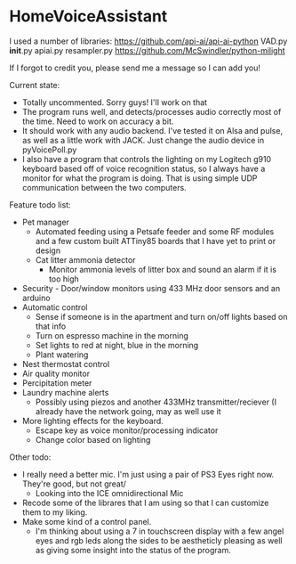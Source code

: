# HomeVoiceAssistant

I used a number of libraries:
https://github.com/api-ai/api-ai-python
  VAD.py
  __init__.py
  apiai.py
  resampler.py
https://github.com/McSwindler/python-milight

If I forgot to credit you, please send me a message so I can add you!

Current state: <br />
  * Totally uncommented. Sorry guys! I'll work on that  <br />
  * The program runs well, and detects/processes audio correctly most of the time. Need to work on accuracy a bit.  <br />
  * It should work with any audio backend. I've tested it on Alsa and pulse, as well as a little work with JACK. Just change the audio device in pyVoicePoll.py  <br />
  * I also have a program that controls the lighting on my Logitech g910 keyboard based off of voice recognition status, so I always have a monitor for what the program is doing. That is using simple UDP communication between the two computers.  <br />


Feature todo list:
  * Pet manager
    * Automated feeding using a Petsafe feeder and some RF modules and a few custom built ATTiny85 boards that I have yet to print or design
    * Cat litter ammonia detector
      * Monitor ammonia levels of litter box and sound an alarm if it is too high
  * Security - Door/window monitors using 433 MHz door sensors and an arduino
  * Automatic control
    * Sense if someone is in the apartment and turn on/off lights based on that info
    * Turn on espresso machine in the morning
    * Set lights to red at night, blue in the morning
    * Plant watering
  * Nest thermostat control
  * Air quality monitor
  * Percipitation meter
  * Laundry machine alerts
    * Possibly using piezos and another 433MHz transmitter/reciever (I already have the network going, may as well use it
  * More lighting effects for the keyboard.
    * Escape key as voice monitor/processing indicator
    * Change color based on lighting
    
Other todo:
  * I really need a better mic. I'm just using a pair of PS3 Eyes right now. They're good, but not great/
    * Looking into the ICE omnidirectional Mic
  * Recode some of the librares that I am using so that I can customize them to my liking.
  * Make some kind of a control panel. 
    * I'm thinking about using a 7 in touchscreen display with a few angel eyes and rgb leds along the sides to be aestheticly pleasing as well as giving some insight into the status of the program.
